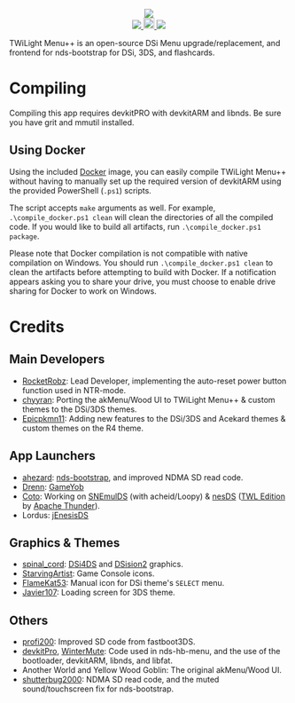 <p align="center">
 <img src="https://github.com/RocketRobz/TWiLightMenu/blob/master/logo.png"><br>
  <a href="https://gbatemp.net/threads/ds-i-3ds-twilight-menu-gui-for-ds-i-games-and-ds-i-menu-replacement.472200/">
   <img src="https://img.shields.io/badge/GBATemp-Thread-blue.svg">
  </a>
  <a href="https://dev.azure.com/DS-Homebrew/Builds/_build?definitionId=17">
   <img src="https://dev.azure.com/DS-Homebrew/Builds/_apis/build/status/DS-Homebrew.TWiLightMenu?branchName=master" height="20">
  </a>
  <a href="https://discord.gg/yqSut8c">
   <img src="https://img.shields.io/badge/Discord%20Server-%23nds--bootstrap-green.svg">
  </a>
</p>

TWiLight Menu++ is an open-source DSi Menu upgrade/replacement, and frontend for nds-bootstrap for DSi, 3DS, and flashcards.

# Compiling

Compiling this app requires devkitPRO with devkitARM and libnds. Be sure you have grit and mmutil installed.

## Using Docker

Using the included [Docker](https://docker.com) image, you can easily compile TWiLight Menu++ without having to manually set up the required version of devkitARM using the provided PowerShell (`.ps1`) scripts.

The script accepts `make` arguments as well. For example, `.\compile_docker.ps1 clean` will clean the directories of all the compiled code. If you would like to build all artifacts, run `.\compile_docker.ps1 package`.

Please note that Docker compilation is not compatible with native compilation on Windows. You should run `.\compile_docker.ps1 clean` to clean the artifacts before attempting to build with Docker. If a notification appears asking you to share your drive, you must choose to enable drive sharing for Docker to work on Windows.

# Credits
## Main Developers
- [RocketRobz](https://github.com/RocketRobz): Lead Developer, implementing the auto-reset power button function used in NTR-mode.
- [chyyran](https://github.com/chyyran): Porting the akMenu/Wood UI to TWiLight Menu++ & custom themes to the DSi/3DS themes.
- [Epicpkmn11](https://github.com/Epicpkmn11): Adding new features to the DSi/3DS and Acekard themes & custom themes on the R4 theme.
## App Launchers
- [ahezard](https://github.com/ahezard): [nds-bootstrap](https://github.com/ahezard/nds-bootstrap), and improved NDMA SD read code.
- [Drenn](https://github.com/Drenn1): [GameYob](https://github.com/Drenn1/GameYob)
- [Coto](https://coto88.bitbucket.io/): Working on [SNEmulDS](https://www.gamebrew.org/wiki/SNEmulDS) (with acheid/Loopy) & [nesDS](https://github.com/RocketRobz/NesDS) ([TWL Edition](https://github.com/ApacheThunder/NesDS) by [Apache Thunder](https://github.com/ApacheThunder)).
- Lordus: [jEnesisDS](https://gamebrew.org/wiki/JEnesisDS)
## Graphics & Themes
- [spinal_cord](https://gbatemp.net/members/spinal_cord.90607/): [DSi4DS](https://gbatemp.net/threads/dsi4ds.173617/) and [DSision2](https://gbatemp.net/threads/dsision2.92740/) graphics.
- [StarvingArtist](https://www.deviantart.com/starvingartist/): Game Console icons.
- [FlameKat53](https://github.com/FlameKat53): Manual icon for DSi theme's `SELECT` menu.
- [Javier107](https://github.com/Javier107): Loading screen for 3DS theme.
## Others
- [profi200](https://github.com/profi200): Improved SD code from fastboot3DS.
- [devkitPro](https://github.com/devkitPro), [WinterMute](https://github.com/WinterMute): Code used in nds-hb-menu, and the use of the bootloader, devkitARM, libnds, and libfat.
- Another World and Yellow Wood Goblin: The original akMenu/Wood UI.
- [shutterbug2000](https://github.com/shutterbug2000): NDMA SD read code, and the muted sound/touchscreen fix for nds-bootstrap.
